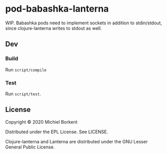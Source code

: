 # pod-babashka-lanterna

WIP. Babashka pods need to implement sockets in addition to stdin/stdout, since clojure-lanterna writes to stdout as well.

## Dev

### Build

Run `script/compile`

### Test

Run `script/test`.

## License

Copyright © 2020 Michiel Borkent

Distributed under the EPL License. See LICENSE.

Clojure-lanterna and Lanterna are distributed under the GNU Lesser General Public License.
